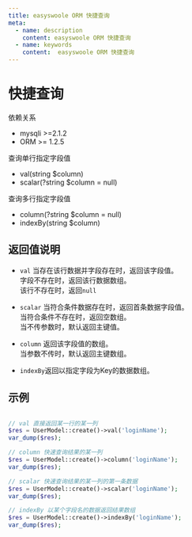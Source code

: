 ```yaml
---
title: easyswoole ORM 快捷查询
meta:
  - name: description
    content: easyswoole ORM 快捷查询
  - name: keywords
    content:  easyswoole ORM 快捷查询
---
```


# 快捷查询

依赖关系
- mysqli >=2.1.2
- ORM >= 1.2.5

查询单行指定字段值
- val(string $column)
- scalar(?string $column = null)

查询多行指定字段值
- column(?string $column = null)
- indexBy(string $column)

## 返回值说明
- `val` 当存在该行数据并字段存在时，返回该字段值。  
		字段不存在时，返回该行数据数组。  
        该行不存在时，返回`null`
		
- `scalar` 当符合条件数据存在时，返回首条数据字段值。  
		   当符合条件不存在时，返回空数组。  
		   当不传参数时，默认返回主键值。
		
- `column` 返回该字段值的数组。  
		   当参数不传时，默认返回主键数组。
		   
- `indexBy`返回以指定字段为Key的数据数组。

## 示例

```php

// val 直接返回某一行的某一列
$res = UserModel::create()->val('loginName');
var_dump($res);

// column 快速查询结果的某一列
$res = UserModel::create()->column('loginName');
var_dump($res);

// scalar 快速查询结果的某一列的第一条数据
$res = UserModel::create()->scalar('loginName');
var_dump($res);

// indexBy 以某个字段名的数据返回结果数组
$res = UserModel::create()->indexBy('loginName');
var_dump($res);

```
